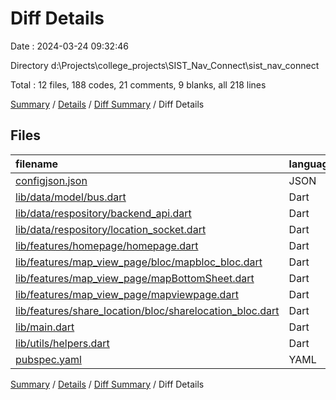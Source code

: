 # Diff Details

Date : 2024-03-24 09:32:46

Directory d:\\Projects\\college_projects\\SIST_Nav_Connect\\sist_nav_connect

Total : 12 files,  188 codes, 21 comments, 9 blanks, all 218 lines

[Summary](results.md) / [Details](details.md) / [Diff Summary](diff.md) / Diff Details

## Files
| filename | language | code | comment | blank | total |
| :--- | :--- | ---: | ---: | ---: | ---: |
| [configjson.json](/configjson.json) | JSON | 5 | 0 | 0 | 5 |
| [lib/data/model/bus.dart](/lib/data/model/bus.dart) | Dart | 4 | 0 | 0 | 4 |
| [lib/data/respository/backend_api.dart](/lib/data/respository/backend_api.dart) | Dart | 16 | 2 | 1 | 19 |
| [lib/data/respository/location_socket.dart](/lib/data/respository/location_socket.dart) | Dart | 22 | 3 | 4 | 29 |
| [lib/features/homepage/homepage.dart](/lib/features/homepage/homepage.dart) | Dart | 20 | 0 | 0 | 20 |
| [lib/features/map_view_page/bloc/mapbloc_bloc.dart](/lib/features/map_view_page/bloc/mapbloc_bloc.dart) | Dart | 1 | 0 | 0 | 1 |
| [lib/features/map_view_page/mapBottomSheet.dart](/lib/features/map_view_page/mapBottomSheet.dart) | Dart | 54 | 0 | 0 | 54 |
| [lib/features/map_view_page/mapviewpage.dart](/lib/features/map_view_page/mapviewpage.dart) | Dart | 41 | 12 | 0 | 53 |
| [lib/features/share_location/bloc/sharelocation_bloc.dart](/lib/features/share_location/bloc/sharelocation_bloc.dart) | Dart | 2 | 0 | 0 | 2 |
| [lib/main.dart](/lib/main.dart) | Dart | 18 | 5 | 1 | 24 |
| [lib/utils/helpers.dart](/lib/utils/helpers.dart) | Dart | 2 | 2 | 3 | 7 |
| [pubspec.yaml](/pubspec.yaml) | YAML | 3 | -3 | 0 | 0 |

[Summary](results.md) / [Details](details.md) / [Diff Summary](diff.md) / Diff Details